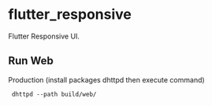 # flutter_responsive

Flutter Responsive UI. 

## Run Web

Production (install packages dhttpd then execute command)

```text
 dhttpd --path build/web/
```

